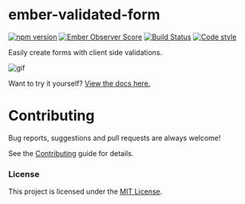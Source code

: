 # ember-validated-form

[![npm version](https://badge.fury.io/js/ember-validated-form.svg)](https://badge.fury.io/js/ember-validated-form)
[![Ember Observer Score](https://emberobserver.com/badges/ember-validated-form.svg)](https://emberobserver.com/addons/ember-validated-form)
[![Build Status](https://travis-ci.org/adfinis-sygroup/ember-validated-form.svg?branch=master)](https://travis-ci.org/adfinis-sygroup/ember-validated-form)
[![Code style](https://img.shields.io/badge/code_style-prettier-red.svg)](https://github.com/prettier/prettier)

Easily create forms with client side validations.

![gif](https://raw.githubusercontent.com/adfinis-sygroup/ember-validated-form/master/demo.gif)

Want to try it yourself? [View the docs here.](https://adfinis-sygroup.github.io/ember-validated-form/)

# Contributing

Bug reports, suggestions and pull requests are always welcome!

See the [Contributing](CONTRIBUTING.md) guide for details.

### License

This project is licensed under the [MIT License](LICENSE.md).

